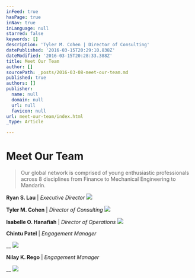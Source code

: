 ```yaml
---
inFeed: true
hasPage: true
inNav: true
inLanguage: null
starred: false
keywords: []
description: 'Tyler M. Cohen | Director of Consulting'
datePublished: '2016-03-15T20:29:10.838Z'
dateModified: '2016-03-15T20:28:33.388Z'
title: Meet Our Team
author: []
sourcePath: _posts/2016-03-08-meet-our-team.md
published: true
authors: []
publisher:
  name: null
  domain: null
  url: null
  favicon: null
url: meet-our-team/index.html
_type: Article

---
```

# Meet Our Team

> Our global network is comprised
> of young enthusiastic professionals across 8 disciplines from Finance to
> Mechanical Engineering to Mandarin.

**Ryan S. Lau** | _Executive Director_
![](https://s3-us-west-2.amazonaws.com/the-grid-img/p/1a35fd066c663fbf4e62319c4a1012da36616bcf.png)

**Tyler M. Cohen** | _Director of Consulting_
![](https://s3-us-west-2.amazonaws.com/the-grid-img/p/5df0592f36ffc97f85d08dbd977e658627c91a6b.png)

**Isabelle O. Hanafiah** | _Director of Operations_
![](https://s3-us-west-2.amazonaws.com/the-grid-img/p/88499a263385d547f20f877d504f054d6f68f752.png)

**Chintu Patel** | _Engagement Manager_

__
![](https://the-grid-user-content.s3-us-west-2.amazonaws.com/fcc72634-4d59-4062-96d1-e02686a1e6e3.png)

**Nilay K. Rego** | _Engagement Manager_

__
![](https://the-grid-user-content.s3-us-west-2.amazonaws.com/471da7e6-7e4f-4a92-bbf3-152396bd4bbe.png)